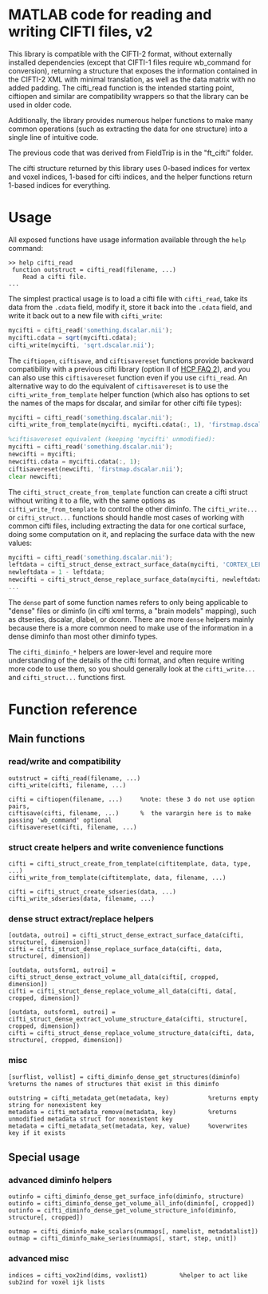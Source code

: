 MATLAB code for reading and writing CIFTI files, v2
==================================================================

This library is compatible with the CIFTI-2 format, without
externally installed dependencies (except that CIFTI-1 files require
wb_command for conversion), returning a structure that exposes the
information contained in the CIFTI-2 XML with minimal translation, as well
as the data matrix with no added padding.  The cifti_read function is
the intended starting point, ciftiopen and similar are compatibility
wrappers so that the library can be used in older code.

Additionally, the library provides numerous helper functions to make many
common operations (such as extracting the data for one structure) into a
single line of intuitive code.

The previous code that was derived from FieldTrip is in the "ft_cifti"
folder.

The cifti structure returned by this library uses 0-based
indices for vertex and voxel indices, 1-based for cifti indices, and
the helper functions return 1-based indices for everything.

# Usage
All exposed functions have usage information available through the `help` command:

```
>> help cifti_read
 function outstruct = cifti_read(filename, ...)
    Read a cifti file.
...
```

The simplest practical usage is to load a cifti file with `cifti_read`, take
its data from the `.cdata` field, modify it, store it back into the `.cdata` field,
and write it back out to a new file with `cifti_write`:

```octave
mycifti = cifti_read('something.dscalar.nii');
mycifti.cdata = sqrt(mycifti.cdata);
cifti_write(mycifti, 'sqrt.dscalar.nii');
```

The `ciftiopen`, `ciftisave`, and `ciftisavereset` functions provide backward
compatibility with a previous cifti library (option II of
[HCP FAQ 2](https://wiki.humanconnectome.org/display/PublicData/HCP+Users+FAQ#HCPUsersFAQ-2.HowdoyougetCIFTIfilesintoMATLAB?)),
and you can also use this `ciftisavereset` function even if you use `cifti_read`.
An alternative way to do the equivalent of `ciftisavereset` is to use the
`cifti_write_from_template` helper function (which also has options to set
the names of the maps for dscalar, and similar for other cifti file types):

```octave
mycifti = cifti_read('something.dscalar.nii');
cifti_write_from_template(mycifti, mycifti.cdata(:, 1), 'firstmap.dscalar.nii', 'namelist', {'map #1'});

%ciftisavereset equivalent (keeping 'mycifti' unmodified):
mycifti = cifti_read('something.dscalar.nii');
newcifti = mycifti;
newcifti.cdata = mycifti.cdata(:, 1);
ciftisavereset(newcifti, 'firstmap.dscalar.nii');
clear newcifti;
```

The `cifti_struct_create_from_template` function can create a cifti struct without writing
it to a file, with the same options as `cifti_write_from_template` to control the other
diminfo.  The `cifti_write...` or `cifti_struct...` functions should handle most cases of
working with common cifti files, including extracting the data for one cortical surface,
doing some computation on it, and replacing the surface data with the new values:

```octave
mycifti = cifti_read('something.dscalar.nii');
leftdata = cifti_struct_dense_extract_surface_data(mycifti, 'CORTEX_LEFT');
newleftdata = 1 - leftdata;
newcifti = cifti_struct_dense_replace_surface_data(mycifti, newleftdata, 'CORTEX_LEFT');
...
```

The `dense` part of some function names refers to only being applicable to "dense" files
or diminfo (in cifti xml terms, a "brain models" mapping), such as dtseries, dscalar,
dlabel, or dconn.  There are more `dense` helpers mainly because there is a more common
need to make use of the information in a dense diminfo than most other diminfo types.

The `cifti_diminfo_*` helpers are lower-level and require more understanding of the
details of the cifti format, and often require writing more code to use them, so you
should generally look at the `cifti_write...` and `cifti_struct...` functions first.

# Function reference
## Main functions
### read/write and compatibility
```
outstruct = cifti_read(filename, ...)
cifti_write(cifti, filename, ...)

cifti = ciftiopen(filename, ...)     %note: these 3 do not use option pairs,
ciftisave(cifti, filename, ...)      %  the varargin here is to make passing 'wb_command' optional
ciftisavereset(cifti, filename, ...)
```
### struct create helpers and write convenience functions
```
cifti = cifti_struct_create_from_template(ciftitemplate, data, type, ...)
cifti_write_from_template(ciftitemplate, data, filename, ...)

cifti = cifti_struct_create_sdseries(data, ...)
cifti_write_sdseries(data, filename, ...)
```
### dense struct extract/replace helpers
```
[outdata, outroi] = cifti_struct_dense_extract_surface_data(cifti, structure[, dimension])
cifti = cifti_struct_dense_replace_surface_data(cifti, data, structure[, dimension])

[outdata, outsform1, outroi] = cifti_struct_dense_extract_volume_all_data(cifti[, cropped, dimension])
cifti = cifti_struct_dense_replace_volume_all_data(cifti, data[, cropped, dimension])

[outdata, outsform1, outroi] = cifti_struct_dense_extract_volume_structure_data(cifti, structure[, cropped, dimension])
cifti = cifti_struct_dense_replace_volume_structure_data(cifti, data, structure[, cropped, dimension])
```
### misc
```
[surflist, vollist] = cifti_diminfo_dense_get_structures(diminfo)     %returns the names of structures that exist in this diminfo

outstring = cifti_metadata_get(metadata, key)           %returns empty string for nonexistent key
metadata = cifti_metadata_remove(metadata, key)         %returns unmodified metadata struct for nonexistent key
metadata = cifti_metadata_set(metadata, key, value)     %overwrites key if it exists
```
## Special usage
### advanced diminfo helpers
```
outinfo = cifti_diminfo_dense_get_surface_info(diminfo, structure)
outinfo = cifti_diminfo_dense_get_volume_all_info(diminfo[, cropped])
outinfo = cifti_diminfo_dense_get_volume_structure_info(diminfo, structure[, cropped])

outmap = cifti_diminfo_make_scalars(nummaps[, namelist, metadatalist])
outmap = cifti_diminfo_make_series(nummaps[, start, step, unit])
```
### advanced misc
```
indices = cifti_vox2ind(dims, voxlist1)         %helper to act like sub2ind for voxel ijk lists
```
